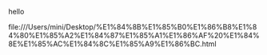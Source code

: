 
hello

file:///Users/mini/Desktop/%E1%84%8B%E1%85%B0%E1%86%B8%E1%84%80%E1%85%A2%E1%84%87%E1%85%A1%E1%86%AF%20%E1%84%8E%E1%85%AC%E1%84%8C%E1%85%A9%E1%86%BC.html

